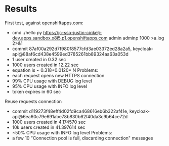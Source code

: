 # Results

First test, against openshiftapps.com:
- cmd ./hello.py https://jc-sso-justin-cinkelj-dev.apps.sandbox.x8i5.p1.openshiftapps.com admin adminp 1000 >a.log 2>&1
- commit 87af00a292d7f980f8577cfd3ae03372ed28a2a5, keycloak-api@88af6cd438e4599ed3785261bb89324aa63a053d
- 1 user created in 0.32 sec
- 1000 users created in 12.22 sec
- equation is ~ 0.318+0.0120* N
Problems:
- each request opens new HTTPS connection
- 99% CPU usage with DEBUG log level
- 95% CPU usage with INFO log level
- token expires in 60 sec

Reuse requests connection
- commit d119273f48eff4d02fd9ca468616eb6b322af41e, keycloak-api@6ea60c79e691abe78b830b62f40da3c9b64ce72d
- 1000 users created in 4.174570 sec
- 10k users created in 41.397614 sec
- ~50% CPU usage with INFO log level
Problems:
- a few 10 "Connection pool is full, discarding connection" messages
